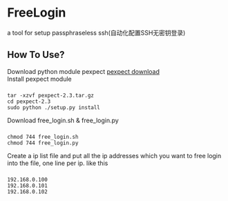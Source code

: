 FreeLogin
=========

a tool for setup passphraseless ssh(自动化配置SSH无密钥登录)

How To Use?
---------
Download python module pexpect
[pexpect download](https://pypi.python.org/pypi/pexpect/)<br />
Install pexpect module
###
    tar -xzvf pexpect-2.3.tar.gz
    cd pexpect-2.3
    sudo python ./setup.py install
  
Download free_login.sh & free_login.py
###
    chmod 744 free_login.sh
    chmod 744 free_login.py

Create a ip list file and put all the ip addresses which you want to free login into the file, one line per ip. like this
###
    192.168.0.100
    192.168.0.101
    192.168.0.102
  
